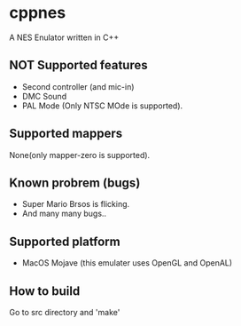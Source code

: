 # cppnes
A NES Enulator written in C++

## NOT Supported features
+ Second controller (and mic-in)
+ DMC Sound
+ PAL Mode (Only NTSC MOde is supported).

## Supported mappers
None(only mapper-zero is supported).

## Known probrem (bugs)
+ Super Mario Brsos is flicking.
+ And many many bugs..

## Supported platform
+ MacOS Mojave (this emulater uses OpenGL and OpenAL)

## How to build
Go to src directory and 'make'
